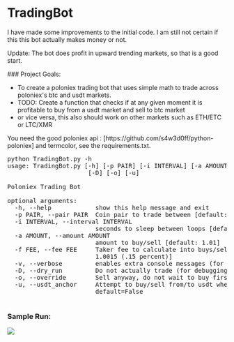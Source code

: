 # TradingBot


<p> I have made some improvements to the initial code. I am still not certain if this this bot actually makes money or not. </p>
<p> Update: The bot does profit in upward trending markets, so that is a good start. </p>
### Project Goals:

- To create a poloniex trading bot that uses simple math to trade across poloniex's btc and usdt markets.
- TODO: Create a function that checks if at any given moment it is profitable to buy from a usdt market and sell to btc market
 - or vice versa, this also should work on other markets such as ETH/ETC or LTC/XMR



<p> You need the good poloniex api : [https://github.com/s4w3d0ff/python-poloniex] and termcolor, see the requirements.txt.  </p>


<pre>
python TradingBot.py -h
usage: TradingBot.py [-h] [-p PAIR] [-i INTERVAL] [-a AMOUNT] [-f FEE] [-v]
                      [-D] [-o] [-u]

Poloniex Trading Bot

optional arguments:
  -h, --help            show this help message and exit
  -p PAIR, --pair PAIR  Coin pair to trade between [default: BTC_ETH]
  -i INTERVAL, --interval INTERVAL
                        seconds to sleep between loops [default: 1]
  -a AMOUNT, --amount AMOUNT
                        amount to buy/sell [default: 1.01]
  -f FEE, --fee FEE     Taker fee to calculate into buys/sells [default:
                        1.0015 (.15 percent)]
  -v, --verbose         enables extra console messages (for debugging)
  -D, --dry_run         Do not actually trade (for debugging)
  -o, --override        Sell anyway, do not wait to buy first. (for debugging)
  -u, --usdt_anchor     Attempt to buy/sell from/to usdt when oppurtune,
                        default=False

</pre>
### Sample Run:

<img src="https://s1.postimg.org/72owgckzcf/botsample.png"></img>
